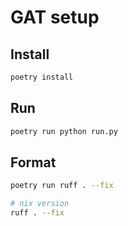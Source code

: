 # GAT setup

## Install

```bash
poetry install
```

## Run

```bash
poetry run python run.py
```

## Format

```bash
poetry run ruff . --fix

# nix version
ruff . --fix
```
